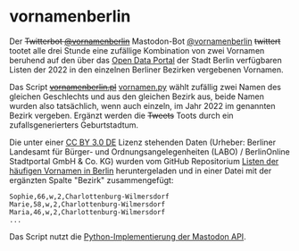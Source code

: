 # vornamenberlin

Der ~~Twitterbot [@vornamenberlin](https://twitter.com/vornamenberlin)~~ Mastodon-Bot [@vornamenberlin](https://botsin.space/@vornamenberlin) ~~twittert~~ tootet alle drei Stunde eine zufällige Kombination von zwei Vornamen beruhend auf den über das [Open Data Portal](https://daten.berlin.de/datensaetze/liste-der-häufigen-vornamen-2022) der Stadt Berlin verfügbaren Listen der 2022 in den einzelnen Berliner Bezirken vergebenen Vornamen.

Das Script ~~[vornamenberlin.pl](https://github.com/fussballlinguist/vornamenberlin/blob/master/vornamenberlin.pl)~~ [vornamen.py](https://github.com/fussballlinguist/vornamenberlin/blob/master/vornamen.py) wählt zufällig zwei Namen des gleichen Geschlechts und aus den gleichen Bezirk aus, beide Namen wurden also tatsächlich, wenn auch einzeln, im Jahr 2022 im genannten Bezirk vergeben. Ergänzt werden die ~~Tweets~~ Toots durch ein zufallsgenerierters Geburtstadtum.

Die unter einer  [CC BY 3.0 DE](https://creativecommons.org/licenses/by/3.0/de/) Lizenz stehenden Daten (Urheber: Berliner Landesamt für Bürger- und Ordnungsangelegenheiten (LABO) / BerlinOnline Stadtportal GmbH & Co. KG) wurden vom GitHub Repositorium [Listen der häufigen Vornamen in Berlin](https://github.com/berlinonline/haeufige-vornamen-berlin) heruntergeladen und in einer Datei mit der ergänzten Spalte "Bezirk" zusammengefügt:

```
Sophie,66,w,2,Charlottenburg-Wilmersdorf
Marie,58,w,2,Charlottenburg-Wilmersdorf
Maria,46,w,2,Charlottenburg-Wilmersdorf
...
```

Das Script nutzt die [Python-Implementierung der Mastodon API](https://mastodonpy.readthedocs.io/en/stable/).
